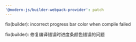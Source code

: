 ```yaml
---
'@modern-js/builder-webpack-provider': patch
---
```


fix(builder): incorrect progress bar color when compile failed

fix(builder): 修复编译错误时进度条颜色错误的问题
